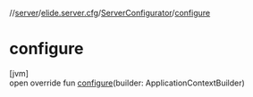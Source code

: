 //[server](../../../index.md)/[elide.server.cfg](../index.md)/[ServerConfigurator](index.md)/[configure](configure.md)

# configure

[jvm]\
open override fun [configure](configure.md)(builder: ApplicationContextBuilder)

